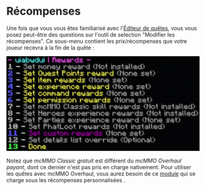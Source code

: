 # Récompenses

Une fois que vous vous êtes familiarisé avec l'[Éditeur de quêtes](https://github.com/PikaMug/Quests/wiki/3-%E2%80%90-Quests-Editor), vous vous posez peut-être des questions sur l'outil de selection "Modifier les récompenses". Ce sous-menu contient les prix/récompenses que votre joueur recevra à la fin de la quête :

![](../.gitbook/assets/rewardz.png)

Notez que _mcMMO Classic gratuit_ est différent du _mcMMO Overhaul payant_, dont ce dernier n'est pas pris en charge nativement. Pour utiliser les quêtes avec mcMMO Overhaul, vous aurez besoin de ce [module](https://github.com/PikaMug/Quests/wiki/Casual-%E2%80%90-Modules#mcmmo-overhaul) qui se charge sous les récompenses personnalisées .
